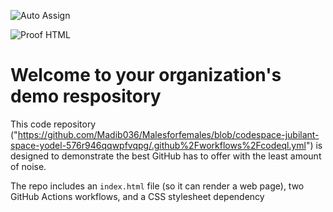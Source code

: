 ![Auto Assign](https://github.com/Malesforfemales22/demo-repository/actions/workflows/auto-assign.yml/badge.svg)

![Proof HTML](https://github.com/Malesforfemales22/demo-repository/actions/workflows/proof-html.yml/badge.svg)

# Welcome to your organization's demo respository
This code repository ("https://github.com/Madib036/Malesforfemales/blob/codespace-jubilant-space-yodel-576r946qqwpfvqpg/.github%2Fworkflows%2Fcodeql.yml") is designed to demonstrate the best GitHub has to offer with the least amount of noise.

The repo includes an `index.html` file (so it can render a web page), two GitHub Actions workflows, and a CSS stylesheet dependency
